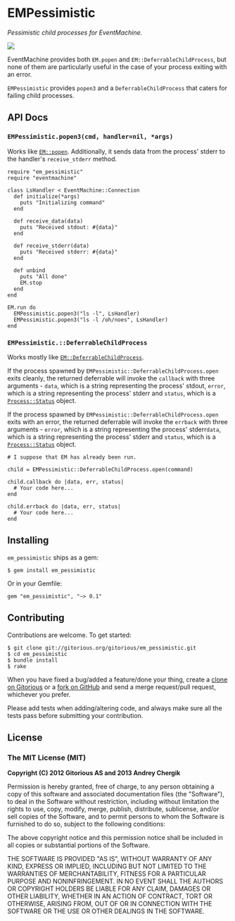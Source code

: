 # EMPessimistic

*Pessimistic child processes for EventMachine.*

<a href="http://travis-ci.org/cjohansen/em_pessimistic" class="travis">
  <img src="https://secure.travis-ci.org/cjohansen/em_pessimistic.png">
</a>

EventMachine provides both `EM.popen` and `EM::DeferrableChildProcess`, but none
of them are particularly useful in the case of your process exiting with an
error.

`EMPessimistic` provides `popen3` and a `DeferrableChildProcess` that caters for
failing child processes.

## API Docs

### `EMPessimistic.popen3(cmd, handler=nil, *args)`

Works like
[`EM::popen`](http://eventmachine.rubyforge.org/EventMachine.html#M000491).
Additionally, it sends data from the process' stderr to the handler's
`receive_stderr` method.

    require "em_pessimistic"
    require "eventmachine"

    class LsHandler < EventMachine::Connection
      def initialize(*args)
        puts "Initializing command"
      end

      def receive_data(data)
        puts "Received stdout: #{data}"
      end

      def receive_stderr(data)
        puts "Received stderr: #{data}"
      end

      def unbind
        puts "All done"
        EM.stop
      end
    end

    EM.run do
      EMPessimistic.popen3("ls -l", LsHandler)
      EMPessimistic.popen3("ls -l /oh/noes", LsHandler)
    end

### `EMPessimistic.::DeferrableChildProcess`

Works mostly like
[`EM::DeferrableChildProcess`](http://eventmachine.rubyforge.org/EventMachine/DeferrableChildProcess.html).

If the process spawned by `EMPessimistic::DeferrableChildProcess.open` exits
cleanly, the returned deferrable will invoke the `callback` with three arguments -
`data`, which is a string representing the process' stdout, `error`, which is a string
representing the process' stderr and `status`, which is a
[`Process::Status`](http://www.ruby-doc.org/core-1.9.3/Process/Status.html) object.

If the process spawned by `EMPessimistic::DeferrableChildProcess.open` exits
with an error, the returned deferrable will invoke the `errback` with three
arguments - `error`, which is a string representing the process' stderr`data`,
which is a string representing the process' stderr and `status`, which is a
[`Process::Status`](http://www.ruby-doc.org/core-1.9.3/Process/Status.html) object.

    # I suppose that EM has already been run.

    child = EMPessimistic::DeferrableChildProcess.open(command)

    child.callback do |data, err, status|
      # Your code here...
    end

    child.errback do |data, err, status|
      # Your code here...
    end


## Installing

`em_pessimistic` ships as a gem:

    $ gem install em_pessimistic

Or in your Gemfile:

    gem "em_pessimistic", "~> 0.1"

## Contributing

Contributions are welcome. To get started:

    $ git clone git://gitorious.org/gitorious/em_pessimistic.git
    $ cd em_pessimistic
    $ bundle install
    $ rake

When you have fixed a bug/added a feature/done your thing, create a
[clone on Gitorious](http://gitorious.org/gitorious/em_pessimistic) or a
[fork on GitHub](http://github.com/cjohansen/em_pessimistic) and send a
merge request/pull request, whichever you prefer.

Please add tests when adding/altering code, and always make sure all the tests
pass before submitting your contribution.

## License

### The MIT License (MIT)

**Copyright (C) 2012 Gitorious AS  and  2013 Andrey Chergik**

Permission is hereby granted, free of charge, to any person obtaining a copy of
this software and associated documentation files (the "Software"), to deal in
the Software without restriction, including without limitation the rights to
use, copy, modify, merge, publish, distribute, sublicense, and/or sell copies of
the Software, and to permit persons to whom the Software is furnished to do so,
subject to the following conditions:

The above copyright notice and this permission notice shall be included in all
copies or substantial portions of the Software.

THE SOFTWARE IS PROVIDED "AS IS", WITHOUT WARRANTY OF ANY KIND, EXPRESS OR
IMPLIED, INCLUDING BUT NOT LIMITED TO THE WARRANTIES OF MERCHANTABILITY, FITNESS
FOR A PARTICULAR PURPOSE AND NONINFRINGEMENT. IN NO EVENT SHALL THE AUTHORS OR
COPYRIGHT HOLDERS BE LIABLE FOR ANY CLAIM, DAMAGES OR OTHER LIABILITY, WHETHER
IN AN ACTION OF CONTRACT, TORT OR OTHERWISE, ARISING FROM, OUT OF OR IN
CONNECTION WITH THE SOFTWARE OR THE USE OR OTHER DEALINGS IN THE SOFTWARE.
